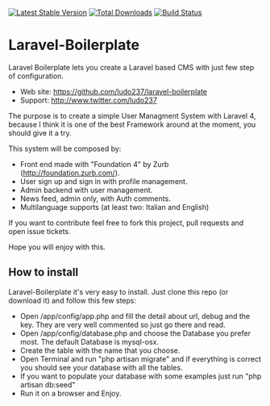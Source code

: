 [![Latest Stable Version](https://poser.pugx.org/ludo237/laravel-boilerplate/v/stable.png)](https://packagist.org/packages/ludo237/laravel-boilerplate)
[![Total Downloads](https://poser.pugx.org/ludo237/laravel-boilerplate/downloads.png)](https://packagist.org/packages/ludo237/laravel-boilerplate)
[![Build Status](https://travis-ci.org/ludo237/laravel-boilerplate.png)](https://travis-ci.org/ludo237/laravel-boilerplate)
# Laravel-Boilerplate

Laravel Boilerplate lets you create a Laravel based CMS with just few step of configuration.

* Web site: https://github.com/ludo237/laravel-boilerplate
* Support: http://www.twitter.com/ludo237
 
The purpose is to create a simple User Managment System with Laravel 4, because I think it is one of the best Framework
around at the moment, you should give it a try.
 
This system will be composed by:
- Front end made with "Foundation 4" by Zurb (http://foundation.zurb.com/).
- User sign up and sign in with profile management.
- Admin backend with user management.
- News feed, admin only, with Auth comments.
- Multilanguage supports (at least two: Italian and English)


If you want to contribute feel free to fork this project, pull requests and open issue tickets.

Hope you will enjoy with this.

## How to install

Laravel-Boilerplate it's very easy to install. Just clone this repo (or download it) and follow this few steps:
- Open /app/config/app.php and fill the detail about url, debug and the key. They are very well commented so just go there and read.
- Open /app/config/database.php and choose the Database you prefer most. The default Database is mysql-osx.
- Create the table with the name that you choose.
- Open Terminal and run "php artisan migrate" and if everything is correct you should see your database with all the tables.
- If you want to populate your database with some examples just run "php artisan db:seed"
- Run it on a browser and Enjoy.
